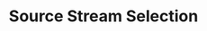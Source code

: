 ---
content-type: "stitch-js-function"
key: "source-stream-selection-function"
order: 4


title: "Source Stream Selection"
definition: "selectStreamsForSource(options)"
description: "{{ js.select-streams.description }}"


options:
  - name: "id"
    required: true
    type: "integer"
    description: "The unique identifier for the source. For example: `12345`"

  - name: "ephemeral_token"
    required: false
    type: "string"
    description: "{{ connect.common.attributes.ephemeral-token-js | flatify }}"

  - name: "default_streams"
    required: false
    type: "object"
    description: |
      {{ connect.common.attributes.default-streams | flatify }}


examples:
  - type: "function"
    language: "javascript"
    description: "The code below will prompt the user to select the streams (tables) they want to replicate for source `45612`."
    code: |
      Stitch.selectStreamsForSource({
          "id": 45612,
          "ephemeral_token": "<EPHEMERAL_TOKEN>"
      }).then((result) => {
          console.log(`Integration created, type=${result.type}, id=${result.id}`);
      }).catch((error) => {
          console.log("Integration not created.", error);
      });

  - type: "result"
    description: "Stitch.js will display the streams available for replication. The example below lists the streams for source `platform.hubspot`."
    image: "connect/js-source-stream-selection-function-result.png"
    image-caption: "The streams (tables) available for replication in Stitch."
---